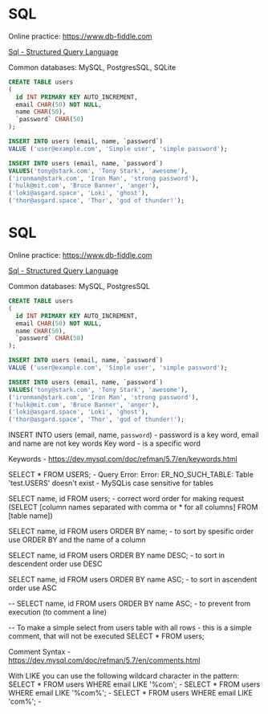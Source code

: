 # SQL 

Online practice: https://www.db-fiddle.com

[Sql - Structured Query Language](https://en.wikipedia.org/wiki/SQL)

Common databases: MySQL, PostgresSQL, SQLite

```sql
CREATE TABLE users 
( 
  id INT PRIMARY KEY AUTO_INCREMENT, 
  email CHAR(50) NOT NULL,
  name CHAR(50),
  `password` CHAR(50)
);
```
```sql
INSERT INTO users (email, name, `password`) 
VALUE ('user@example.com', 'Simple user', 'simple password'); 
```
```sql
INSERT INTO users (email, name, `password`) 
VALUES('tony@stark.com', 'Tony Stark', 'awesome'),
('ironman@stark.com', 'Iron Man', 'strong password'),
('hulk@mit.com', 'Bruce Banner', 'anger'),
('loki@asgard.space', 'Loki', 'ghost'),
('thor@asgard.space', 'Thor', 'god of thunder!');
```
# SQL 

Online practice: https://www.db-fiddle.com

[Sql - Structured Query Language](https://en.wikipedia.org/wiki/SQL)

Common databases: MySQL, PostgresSQL

```sql
CREATE TABLE users 
( 
  id INT PRIMARY KEY AUTO_INCREMENT, 
  email CHAR(50) NOT NULL,
  name CHAR(50),
  `password` CHAR(50)
);
```
```sql
INSERT INTO users (email, name, `password`) 
VALUE ('user@example.com', 'Simple user', 'simple password'); 
```
```sql
INSERT INTO users (email, name, `password`) 
VALUES('tony@stark.com', 'Tony Stark', 'awesome'),
('ironman@stark.com', 'Iron Man', 'strong password'),
('hulk@mit.com', 'Bruce Banner', 'anger'),
('loki@asgard.space', 'Loki', 'ghost'),
('thor@asgard.space', 'Thor', 'god of thunder!');
```
INSERT INTO users (email, name, `password`)  - password is a key word, email and name are not key words
Key word - is a specific word 

Keywords - https://dev.mysql.com/doc/refman/5.7/en/keywords.html

SELECT * FROM USERS;  - Query Error: Error: ER_NO_SUCH_TABLE: Table 'test.USERS' doesn't exist - MySQLis case sensitive for tables

SELECT name, id FROM users; - correct word order for making request (SELECT [column names separated with comma or * for all columns] FROM [table name])

SELECT name, id FROM users ORDER BY name; - to sort by spesific order use ORDER BY and the name of a column

SELECT name, id FROM users ORDER BY name DESC; - to sort in descendent order use DESC

SELECT name, id FROM users ORDER BY name ASC; - to sort in ascendent order use ASC

-- SELECT name, id FROM users ORDER BY name ASC; - to prevent from execution (to comment a line)

-- To make a simple select from users table with all rows - this is a simple comment, that will not be executed
SELECT * FROM users; 

Comment Syntax - https://dev.mysql.com/doc/refman/5.7/en/comments.html

With LIKE you can use the following wildcard character in the pattern: SELECT * FROM users WHERE email LIKE '%com'; - 
                                                                       SELECT * FROM users WHERE email LIKE '%com%'; - 
                                                                       SELECT * FROM users WHERE email LIKE 'com%'; - 

